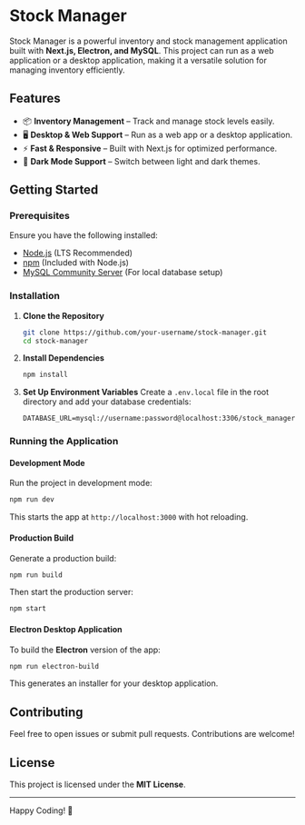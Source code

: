 # Stock Manager

Stock Manager is a powerful inventory and stock management application built with **Next.js, Electron, and MySQL**. This project can run as a web application or a desktop application, making it a versatile solution for managing inventory efficiently.

## Features

- 📦 **Inventory Management** – Track and manage stock levels easily.
- 🖥️ **Desktop & Web Support** – Run as a web app or a desktop application.
- ⚡ **Fast & Responsive** – Built with Next.js for optimized performance.
- 🌙 **Dark Mode Support** – Switch between light and dark themes.

## Getting Started

### Prerequisites

Ensure you have the following installed:

- [Node.js](https://nodejs.org/) (LTS Recommended)
- [npm](https://www.npmjs.com/) (Included with Node.js)
- [MySQL Community Server](https://dev.mysql.com/downloads/mysql/) (For local database setup)

### Installation

1. **Clone the Repository**

   ```sh
   git clone https://github.com/your-username/stock-manager.git
   cd stock-manager
   ```

2. **Install Dependencies**

   ```sh
   npm install
   ```

3. **Set Up Environment Variables** Create a `.env.local` file in the root directory and add your database credentials:

   ```env
   DATABASE_URL=mysql://username:password@localhost:3306/stock_manager
   ```

### Running the Application

#### Development Mode

Run the project in development mode:

```sh
npm run dev
```

This starts the app at `http://localhost:3000` with hot reloading.

#### Production Build

Generate a production build:

```sh
npm run build
```

Then start the production server:

```sh
npm start
```

#### Electron Desktop Application

To build the **Electron** version of the app:

```sh
npm run electron-build
```

This generates an installer for your desktop application.

## Contributing

Feel free to open issues or submit pull requests. Contributions are welcome!

## License

This project is licensed under the **MIT License**.

---

Happy Coding! 🚀